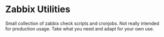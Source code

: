 Zabbix Utilities
==========
Small collection of zabbix check scripts and cronjobs. Not really intended for production usage. Take what you need and adapt for your own use.
